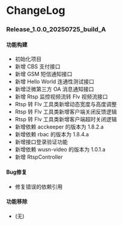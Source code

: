 # ChangeLog

### Release_1.0.0_20250725_build_A

#### 功能构建

- 初始化项目
- 新增 CBS 支付接口
- 新增 GSM 短信通知接口
- 新增 Hello World 连通性测试接口
- 新增泛微第三方 OA 消息通知接口
- 新增 Rtsp 监控视频流转 Flv 视频流接口
- Rtsp 转 Flv 工具类新增动态宽度与高度调整
- Rtsp 转 Flv 工具类新增客户端关闭反馈逻辑
- Rtsp 转 Flv 工具类新增客户端超时关闭逻辑
- 新增依赖 acckeeper 的版本为 1.8.2.a
- 新增依赖 rbac 的版本为 1.8.4.a
- 新增接口登录验证功能
- 新增依赖 wusn-video 的版本为 1.0.1.a
- 新增 RtspController

#### Bug修复

- 修复错误的依赖引用

#### 功能移除

- (无)
